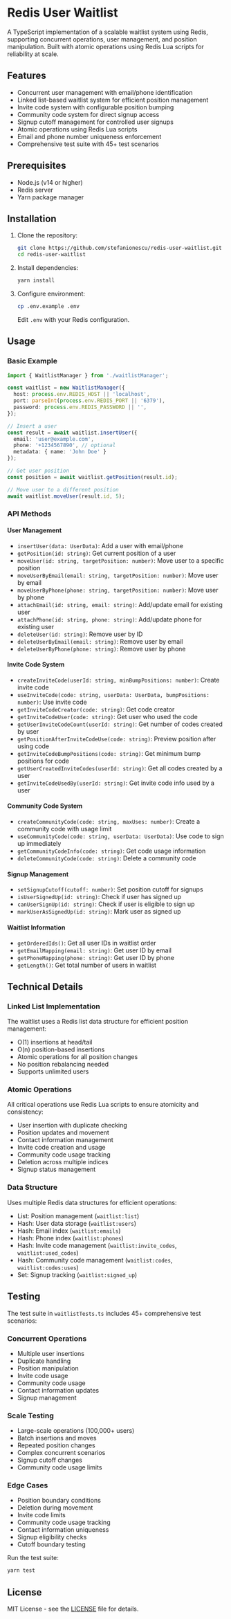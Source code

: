 # Redis User Waitlist

A TypeScript implementation of a scalable waitlist system using Redis, supporting concurrent operations, user management, and position manipulation. Built with atomic operations using Redis Lua scripts for reliability at scale.

## Features

- Concurrent user management with email/phone identification
- Linked list-based waitlist system for efficient position management
- Invite code system with configurable position bumping
- Community code system for direct signup access
- Signup cutoff management for controlled user signups
- Atomic operations using Redis Lua scripts
- Email and phone number uniqueness enforcement
- Comprehensive test suite with 45+ test scenarios

## Prerequisites

- Node.js (v14 or higher)
- Redis server
- Yarn package manager

## Installation

1. Clone the repository:
   ```bash
   git clone https://github.com/stefanionescu/redis-user-waitlist.git
   cd redis-user-waitlist
   ```

2. Install dependencies:
   ```bash
   yarn install
   ```

3. Configure environment:
   ```bash
   cp .env.example .env
   ```
   Edit `.env` with your Redis configuration.

## Usage

### Basic Example

```typescript
import { WaitlistManager } from './waitlistManager';

const waitlist = new WaitlistManager({
  host: process.env.REDIS_HOST || 'localhost',
  port: parseInt(process.env.REDIS_PORT || '6379'),
  password: process.env.REDIS_PASSWORD || '',
});

// Insert a user
const result = await waitlist.insertUser({
  email: 'user@example.com',
  phone: '+1234567890', // optional
  metadata: { name: 'John Doe' }
});

// Get user position
const position = await waitlist.getPosition(result.id);

// Move user to a different position
await waitlist.moveUser(result.id, 5);
```

### API Methods

#### User Management
- `insertUser(data: UserData)`: Add a user with email/phone
- `getPosition(id: string)`: Get current position of a user
- `moveUser(id: string, targetPosition: number)`: Move user to a specific position
- `moveUserByEmail(email: string, targetPosition: number)`: Move user by email
- `moveUserByPhone(phone: string, targetPosition: number)`: Move user by phone
- `attachEmail(id: string, email: string)`: Add/update email for existing user
- `attachPhone(id: string, phone: string)`: Add/update phone for existing user
- `deleteUser(id: string)`: Remove user by ID
- `deleteUserByEmail(email: string)`: Remove user by email
- `deleteUserByPhone(phone: string)`: Remove user by phone

#### Invite Code System
- `createInviteCode(userId: string, minBumpPositions: number)`: Create invite code
- `useInviteCode(code: string, userData: UserData, bumpPositions: number)`: Use invite code
- `getInviteCodeCreator(code: string)`: Get code creator
- `getInviteCodeUser(code: string)`: Get user who used the code
- `getUserInviteCodeCount(userId: string)`: Get number of codes created by user
- `getPositionAfterInviteCodeUse(code: string)`: Preview position after using code
- `getInviteCodeBumpPositions(code: string)`: Get minimum bump positions for code
- `getUserCreatedInviteCodes(userId: string)`: Get all codes created by a user
- `getInviteCodeUsedBy(userId: string)`: Get invite code info used by a user

#### Community Code System
- `createCommunityCode(code: string, maxUses: number)`: Create a community code with usage limit
- `useCommunityCode(code: string, userData: UserData)`: Use code to sign up immediately
- `getCommunityCodeInfo(code: string)`: Get code usage information
- `deleteCommunityCode(code: string)`: Delete a community code

#### Signup Management
- `setSignupCutoff(cutoff: number)`: Set position cutoff for signups
- `isUserSignedUp(id: string)`: Check if user has signed up
- `canUserSignUp(id: string)`: Check if user is eligible to sign up
- `markUserAsSignedUp(id: string)`: Mark user as signed up

#### Waitlist Information
- `getOrderedIds()`: Get all user IDs in waitlist order
- `getEmailMapping(email: string)`: Get user ID by email
- `getPhoneMapping(phone: string)`: Get user ID by phone
- `getLength()`: Get total number of users in waitlist

## Technical Details

### Linked List Implementation

The waitlist uses a Redis list data structure for efficient position management:
- O(1) insertions at head/tail
- O(n) position-based insertions
- Atomic operations for all position changes
- No position rebalancing needed
- Supports unlimited users

### Atomic Operations

All critical operations use Redis Lua scripts to ensure atomicity and consistency:
- User insertion with duplicate checking
- Position updates and movement
- Contact information management
- Invite code creation and usage
- Community code usage tracking
- Deletion across multiple indices
- Signup status management

### Data Structure

Uses multiple Redis data structures for efficient operations:
- List: Position management (`waitlist:list`)
- Hash: User data storage (`waitlist:users`)
- Hash: Email index (`waitlist:emails`)
- Hash: Phone index (`waitlist:phones`)
- Hash: Invite code management (`waitlist:invite_codes`, `waitlist:used_codes`)
- Hash: Community code management (`waitlist:codes`, `waitlist:codes:uses`)
- Set: Signup tracking (`waitlist:signed_up`)

## Testing

The test suite in `waitlistTests.ts` includes 45+ comprehensive test scenarios:

### Concurrent Operations
- Multiple user insertions
- Duplicate handling
- Position manipulation
- Invite code usage
- Community code usage
- Contact information updates
- Signup management

### Scale Testing
- Large-scale operations (100,000+ users)
- Batch insertions and moves
- Repeated position changes
- Complex concurrent scenarios
- Signup cutoff changes
- Community code usage limits

### Edge Cases
- Position boundary conditions
- Deletion during movement
- Invite code limits
- Community code usage tracking
- Contact information uniqueness
- Signup eligibility checks
- Cutoff boundary testing

Run the test suite:
```bash
yarn test
```

## License

MIT License - see the [LICENSE](LICENSE) file for details.